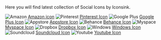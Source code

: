 Here you will find latest collection of Social Icons by Iconsink.

<img src="https://media.iconsink.com/g_images/amazon-4021.jpg" alt="Amazon">
<a href="https://www.iconsink.com/icon/amazon-4021">Amazon icon</a>

<img src="https://media.iconsink.com/g_images/pinterest-4025.jpg" alt="Pinterest">
<a href="https://www.iconsink.com/icon/pinterest-4025">Pinterest Icon</a>

<img src="https://media.iconsink.com/g_images/google-plus-4029.jpg" alt="Google Plus">
<a href="https://www.iconsink.com/icon/google-plus-4029">Google Plus Icon</a>

<img src="https://media.iconsink.com/g_images/appstore-4031.jpg" alt="Appstore">
<a href="https://www.iconsink.com/icon/appstore-4031">Appstore Icon</a>

<img src="https://media.iconsink.com/g_images/behance-4035.jpg" alt="Behance">
<a href="https://www.iconsink.com/icon/behance-4035">Behance Icon</a>

<img src="https://media.iconsink.com/g_images/myspace-4036.jpg" alt="Myspace">
<a href="https://www.iconsink.com/icon/myspace-4036">Myspace Icon</a>

<img src="https://media.iconsink.com/g_images/dropbox-4041.jpg" alt="Dropbox">
<a href="https://www.iconsink.com/icon/dropbox-4041">Dropbox Icon</a>

<img src="https://media.iconsink.com/g_images/windows-4042.jpg" alt="Windows">
<a href="https://www.iconsink.com/icon/windows-4042">Windows Icon</a>

<img src="https://media.iconsink.com/og_images/soundcloud-4046.png" alt="Soundcloud">
<a href="https://www.iconsink.com/icon/soundcloud-4046">Soundcloud Icon</a>

<img src="https://media.iconsink.com/g_images/youtube-4050.jpg" alt="Youtube">
<a href="https://www.iconsink.com/icon/youtube-4050">Youtube Icon</a>

